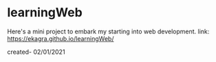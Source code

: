 # learningWeb
Here's a mini project to embark my starting into web development.
link: https://ekagra.github.io/learningWeb/

created- 02/01/2021
